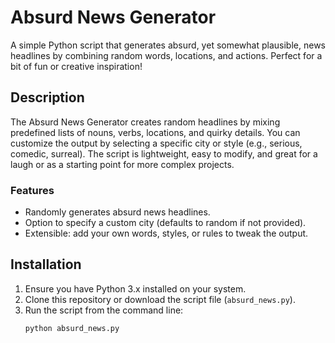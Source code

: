 # Absurd News Generator

A simple Python script that generates absurd, yet somewhat plausible, news headlines by combining random words, locations, and actions. Perfect for a bit of fun or creative inspiration!

## Description

The Absurd News Generator creates random headlines by mixing predefined lists of nouns, verbs, locations, and quirky details. You can customize the output by selecting a specific city or style (e.g., serious, comedic, surreal). The script is lightweight, easy to modify, and great for a laugh or as a starting point for more complex projects.

### Features
- Randomly generates absurd news headlines.
- Option to specify a custom city (defaults to random if not provided).
- Extensible: add your own words, styles, or rules to tweak the output.

## Installation

1. Ensure you have Python 3.x installed on your system.
2. Clone this repository or download the script file (`absurd_news.py`).
3. Run the script from the command line:
   ```bash
   python absurd_news.py
